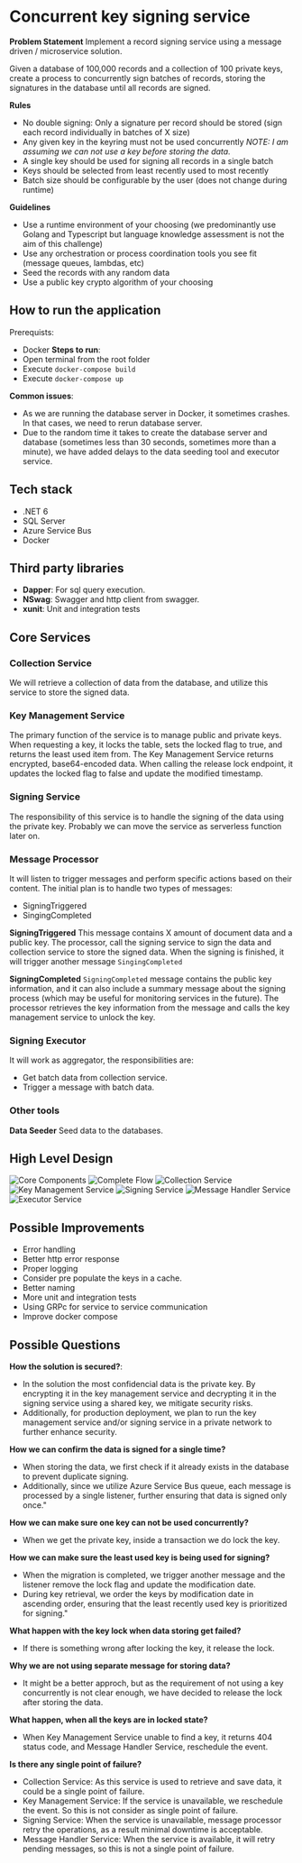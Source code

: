 # Concurrent key signing service

**Problem Statement**
Implement a record signing service using a message driven / microservice solution.

Given a database of 100,000 records and a collection of 100 private keys, create a process to concurrently sign batches of records, storing the signatures in the database until all records are signed.

**Rules**

* No double signing: Only a signature per record should be stored (sign each record individually in batches of X size)
* Any given key in the keyring must not be used concurrently
*NOTE: I am assuming we can not use a key before storing the data.*
* A single key should be used for signing all records in a single batch
* Keys should be selected from least recently used to most recently
* Batch size should be configurable by the user (does not change during runtime)

**Guidelines**

* Use a runtime environment of your choosing (we predominantly use Golang and Typescript but language knowledge assessment is not the aim of this challenge)
* Use any orchestration or process coordination tools you see fit (message queues, lambdas, etc)
* Seed the records with any random data
* Use a public key crypto algorithm of your choosing


## How to run the application
Prerequists:
* Docker
**Steps to run**:
* Open terminal from the root folder
* Execute `docker-compose build`
* Execute `docker-compose up`

**Common issues**:
* As we are running the database server in Docker, it sometimes crashes. In that cases, we need to rerun database server.
* Due to the random time it takes to create the database server and database (sometimes less than 30 seconds, sometimes more than a minute), we have added delays to the data seeding tool and executor service.


## Tech stack
* .NET 6
* SQL Server
* Azure Service Bus
* Docker

## Third party libraries
* **Dapper**: For sql query execution.
* **NSwag**: Swagger and http client from swagger.
* **xunit**: Unit and integration tests

## Core Services

### Collection Service
We will retrieve a collection of data from the database, and utilize this service to store the signed data.

### Key Management Service
The primary function of the service is to manage public and private keys. When requesting a key, it locks the table, sets the locked flag to true, and returns the least used item from. The Key Management Service returns encrypted, base64-encoded data. When calling the release lock endpoint, it updates the locked flag to false and update the modified timestamp.

### Signing Service
The responsibility of this service is to handle the signing of the data using the private key.
Probably we can move the service as serverless function later on.

### Message Processor
It will listen to trigger messages and perform specific actions based on their content. The initial plan is to handle two types of messages:
* SigningTriggered
* SingingCompleted

**SigningTriggered**
This message contains X amount of document data and a public key. The processor, call the signing service to sign the data and collection service to store the signed data.
When the signing is finished, it will trigger another message `SingingCompleted`

**SigningCompleted**
`SigningCompleted` message contains the public key information, and it can also include a summary message about the signing process (which may be useful for monitoring services in the future). 
The processor retrieves the key information from the message and calls the key management service to unlock the key.

### Signing Executor
It will work as aggregator, the responsibilities are:
* Get batch data from collection service.
* Trigger a message with batch data.


### Other tools
**Data Seeder**
Seed data to the databases.

## High Level Design
![Core Components](images/1-Core-Component.png)
![Complete Flow](images/7-Complete-Flow.png)
![Collection Service](images/2-Collection-Service.png)
![Key Management Service](images/3-Key-Management-Service.png)
![Signing Service](images/4-Signing-Service.png)
![Message Handler Service](images/5-Message-Handler.png)
![Executor Service](images/6-Executor.png)

## Possible Improvements
* Error handling
* Better http error response
* Proper logging
* Consider pre populate the keys in a cache.
* Better naming
* More unit and integration tests
* Using GRPc for service to service communication
* Improve docker compose

## Possible Questions
**How the solution is secured?**:
* In the solution the most confidencial data is the private key. By encrypting it in the key management service and decrypting it in the signing service using a shared key, we mitigate security risks.
* Additionally, for production deployment, we plan to run the key management service and/or signing service in a private network to further enhance security.

**How we can confirm the data is signed for a single time?**
* When storing the data, we first check if it already exists in the database to prevent duplicate signing.
* Additionally, since we utilize Azure Service Bus queue, each message is processed by a single listener, further ensuring that data is signed only once."

**How we can make sure one key can not be used concurrently?**
* When we get the private key, inside a transaction we do lock the key.

**How we can make sure the least used key is being used for signing?**
* When the migration is completed, we trigger another message and the listener remove the lock flag and update the modification date.
* During key retrieval, we order the keys by modification date in ascending order, ensuring that the least recently used key is prioritized for signing."

**What happen with the key lock when data storing get failed?**
* If there is something wrong after locking the key, it release the lock.

**Why we are not using separate message for storing data?**
* It might be a better approch, but as the requirement of not using a key concurrently is not clear enough, we have decided to release the lock after storing the data.

**What happen, when all the keys are in locked state?**
* When Key Management Service unable to find a key, it returns 404 status code, and Message Handler Service, reschedule the event.

**Is there any single point of failure?**
* Collection Service: As this service is used to retrieve and save data, it could be a single point of failure.
* Key Management Service: If the service is unavailable, we reschedule the event. So this is not consider as single point of failure.
* Signing Service: When the service is unavailable, message processor retry the operations, as a result minimal downtime is acceptable.
* Message Handler Service: When the service is available, it will retry pending messages, so this is not a single point of failure.